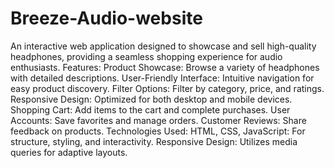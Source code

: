 # Breeze-Audio-website
An interactive web application designed to showcase and sell high-quality headphones, providing a seamless shopping experience for audio enthusiasts. 
Features:
Product Showcase: Browse a variety of headphones with detailed descriptions. User-Friendly Interface: Intuitive navigation for easy product discovery. Filter Options: Filter by category, price, and ratings. Responsive Design: Optimized for both desktop and mobile devices. 
Shopping Cart: Add items to the cart and complete purchases. 
User Accounts: Save favorites and manage orders. 
Customer Reviews: Share feedback on products. 
Technologies Used: HTML, CSS, JavaScript: For structure, styling, and interactivity. Responsive Design: Utilizes media queries for adaptive layouts.
